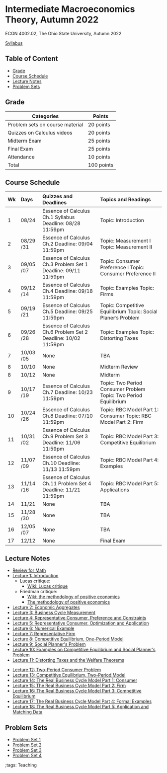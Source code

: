 # Intermediate Macroeconomics Theory, Autumn 2022

ECON 4002.02, The Ohio State University, Autumn 2022

[Syllabus](pdf/IntermediateMacroAutumn2022/syllabus/Final/syllabus.pdf)

<!-- ## Announcement -->

## Table of Content
<!-- vim-markdown-toc GFM -->

* [Grade](#grade)
* [Course Schedule](#course-schedule)
* [Lecture Notes](#lecture-notes)
* [Problem Sets](#problem-sets)

<!-- vim-markdown-toc -->


## Grade

| Categories                      | Points     |
|---------------------------------|------------|
| Problem sets on course material | 20 points  |
| Quizzes on Calculus videos      | 20 points  |
| Midterm Exam                    | 25 points  |
| Final Exam                      | 25 points  |
| Attendance                      | 10 points  |
| Total                           | 100 points |

## Course Schedule

<table>
<thead>
<tr class="header">
<th style="text-align: left;">Wk</th>
<th style="text-align: left;">Days</th>
<th style="text-align: left;">Quizzes and Deadlines</th>
<th style="text-align: left;">Topics and Readings</th>
</tr>
</thead>
<tbody>
<tr class="odd">
<td style="text-align: left;">1</td>
<td style="text-align: left;">08/24</td>
<td style="text-align: left;">Essence of Calculus Ch.1 Syllabus
Deadline: 08/28 11:59pm</td>
<td style="text-align: left;">Topic: Introduction</td>
</tr>
<tr class="even">
<td style="text-align: left;">2</td>
<td style="text-align: left;">08/29 /31</td>
<td style="text-align: left;">Essence of Calculus Ch.2 Deadline: 09/04
11:59pm</td>
<td style="text-align: left;">Topic: Measurement I Topic: Measurement
II</td>
</tr>
<tr class="odd">
<td style="text-align: left;">3</td>
<td style="text-align: left;">09/05 /07</td>
<td style="text-align: left;">Essence of Calculus Ch.3 Problem Set 1
Deadline: 09/11 11:59pm</td>
<td style="text-align: left;">Topic: Consumer Preference I Topic:
Consumer Preference II</td>
</tr>
<tr class="even">
<td style="text-align: left;">4</td>
<td style="text-align: left;">09/12 /14</td>
<td style="text-align: left;">Essence of Calculus Ch.4 Deadline: 09/18
11:59pm</td>
<td style="text-align: left;">Topic: Examples Topic: Firms</td>
</tr>
<tr class="odd">
<td style="text-align: left;">5</td>
<td style="text-align: left;">09/19 /21</td>
<td style="text-align: left;">Essence of Calculus Ch.5 Deadline: 09/25
11:59pm</td>
<td style="text-align: left;">Topic: Competitive Equilibrium Topic:
Social Planer’s Problem</td>
</tr>
<tr class="even">
<td style="text-align: left;">6</td>
<td style="text-align: left;">09/26 /28</td>
<td style="text-align: left;">Essence of Calculus Ch.6 Problem Set 2
Deadline: 10/02 11:59pm</td>
<td style="text-align: left;">Topic: Examples Topic: Distorting
Taxes</td>
</tr>
<tr class="odd">
<td style="text-align: left;">7</td>
<td style="text-align: left;">10/03 /05</td>
<td style="text-align: left;">None</td>
<td style="text-align: left;">TBA</td>
</tr>
<tr class="even">
<td style="text-align: left;">8</td>
<td style="text-align: left;">10/10</td>
<td style="text-align: left;">None</td>
<td style="text-align: left;">Midterm Review</td>
</tr>
<tr class="odd">
<td style="text-align: left;">8</td>
<td style="text-align: left;">10/12</td>
<td style="text-align: left;">None</td>
<td style="text-align: left;">Midterm</td>
</tr>
<tr class="even">
<td style="text-align: left;">9</td>
<td style="text-align: left;">10/17 /19</td>
<td style="text-align: left;">Essence of Calculus Ch.7 Deadline: 10/23
11:59pm</td>
<td style="text-align: left;">Topic: Two Period Consumer Problem Topic:
Two Period Equilibrium</td>
</tr>
<tr class="odd">
<td style="text-align: left;">10</td>
<td style="text-align: left;">10/24 /26</td>
<td style="text-align: left;">Essence of Calculus Ch.8 Deadline: 07/10
11:59pm</td>
<td style="text-align: left;">Topic: RBC Model Part 1: Consumer Topic:
RBC Model Part 2: Firm</td>
</tr>
<tr class="even">
<td style="text-align: left;">11</td>
<td style="text-align: left;">10/31 /02</td>
<td style="text-align: left;">Essence of Calculus Ch.9 Problem Set 3
Deadline: 11/06 11:59pm</td>
<td style="text-align: left;">Topic: RBC Model Part 3: Competitive
Equilibrium</td>
</tr>
<tr class="odd">
<td style="text-align: left;">12</td>
<td style="text-align: left;">11/07 /09</td>
<td style="text-align: left;">Essence of Calculus Ch.10 Deadline: 11/13
11:59pm</td>
<td style="text-align: left;">Topic: RBC Model Part 4: Examples</td>
</tr>
<tr class="even">
<td style="text-align: left;">13</td>
<td style="text-align: left;">11/14 /16</td>
<td style="text-align: left;">Essence of Calculus Ch.11 Problem Set 4
Deadline: 11/21 11:59pm</td>
<td style="text-align: left;">Topic: RBC Model Part 5: Applications</td>
</tr>
<tr class="odd">
<td style="text-align: left;">14</td>
<td style="text-align: left;">11/21</td>
<td style="text-align: left;">None</td>
<td style="text-align: left;">TBA</td>
</tr>
<tr class="even">
<td style="text-align: left;">15</td>
<td style="text-align: left;">11/28 /30</td>
<td style="text-align: left;">None</td>
<td style="text-align: left;">TBA</td>
</tr>
<tr class="odd">
<td style="text-align: left;">16</td>
<td style="text-align: left;">12/05 /07</td>
<td style="text-align: left;">None</td>
<td style="text-align: left;">TBA</td>
</tr>
<tr class="even">
<td style="text-align: left;">17</td>
<td style="text-align: left;">12/12</td>
<td style="text-align: left;">None</td>
<td style="text-align: left;">Final Exam</td>
</tr>
</tbody>
</table>

## Lecture Notes

- [Review for Math](pdf/IntermediateMacroAutumn2022/math/Final/math.pdf)
- [Lecture 1: Introduction](pdf/IntermediateMacroAutumn2022/Lecture_01/Final/Lecture_01.pdf)
    - Lucas critique:
        - [Wiki: Lucas critique](https://en.wikipedia.org/wiki/Lucas_critique)
    - Friedman critique:
        - [Wiki: the methodology of positive economics](https://en.wikipedia.org/wiki/Essays_in_Positive_Economics#The_Methodology_of_Positive_Economics)
        - [The methodology of positive economics](https://books.google.com/books?hl=en&lr=&id=NqNGaJBahWoC&oi=fnd&pg=PA180&dq=The+Methodology+of+Positive+Economics&ots=gLKnEx_kWX&sig=nWfE1bFegyceirvT_tWEEJzJtoU#v=onepage&q=The%20Methodology%20of%20Positive%20Economics&f=false)
- [Lecture 2: Economic Aggregates](pdf/IntermediateMacroAutumn2022/Lecture_02/Final/Lecture_02.pdf)
- [Lecture 3: Business Cycle Measurement](pdf/IntermediateMacroAutumn2022/Lecture_03/Final/Lecture_03.pdf)
- [Lecture 4: Representative Consumer, Preference and Constraints](pdf/IntermediateMacroAutumn2022/Lecture_04/Final/Lecture_04.pdf)
- [Lecture 5: Representative Consumer, Optimization and Application](pdf/IntermediateMacroAutumn2022/Lecture_05/Final/Lecture_05.pdf)
- [Lecture 6: Numerical Example](pdf/IntermediateMacroAutumn2022/Lecture_06/Final/Lecture_06.pdf)
- [Lecture 7: Representative Firm](pdf/IntermediateMacroAutumn2022/Lecture_07/Final/Lecture_07.pdf)
- [Lecture 8: Competitive Equilibrium, One-Period Model](pdf/IntermediateMacroAutumn2022/Lecture_08/Final/Lecture_08.pdf)
- [Lecture 9: Social Planner's Problem](pdf/IntermediateMacroAutumn2022/Lecture_09/Final/Lecture_09.pdf)
- [Lecture 10: Examples on Competitive Equilibrium and Social Planner's Problem](pdf/IntermediateMacroAutumn2022/Lecture_10/Final/Lecture_10.pdf)
- [Lecture 11: Distorting Taxes and the Welfare Theorems](pdf/IntermediateMacroAutumn2022/Lecture_11/Final/Lecture_11.pdf)
<!-- - [Midterm Review 1](pdf/IntermediateMacroAutumn2022/midtermReview_1.pdf) -->
<!-- - [Midterm Review 2](pdf/IntermediateMacroAutumn2022/midtermReview_2.pdf) -->
- [Lecture 12: Two-Period Consumer Problem](pdf/IntermediateMacroAutumn2022/Lecture_12/Final/Lecture_12.pdf)
- [Lecture 13: Competitive Equilibrium, Two-Period Model](pdf/IntermediateMacroAutumn2022/Lecture_13/Final/Lecture_13.pdf)
- [Lecture 14: The Real Business Cycle Model Part 1: Consumer](pdf/IntermediateMacroAutumn2022/Lecture_14/Final/Lecture_14.pdf)
- [Lecture 15: The Real Business Cycle Model Part 2: Firm](pdf/IntermediateMacroAutumn2022/Lecture_15/Final/Lecture_15.pdf)
- [Lecture 16: The Real Business Cycle Model Part 3: Competitive Equilibrium](pdf/IntermediateMacroAutumn2022/Lecture_16/Final/Lecture_16.pdf)
- [Lecture 17: The Real Business Cycle Model Part 4: Formal Examples](pdf/IntermediateMacroAutumn2022/Lecture_17/Final/Lecture_17.pdf)
- [Lecture 18: The Real Business Cycle Model Part 5: Application and Matching Data](pdf/IntermediateMacroAutumn2022/Lecture_18/Final/Lecture_18.pdf)
<!-- - [Final Review 1](pdf/IntermediateMacroAutumn2022/finalreview_1.pdf) -->
<!-- - [Final Review 2](pdf/IntermediateMacroAutumn2022/finalreview_2.pdf) -->

## Problem Sets

- [Problem Set 1](pdf/IntermediateMacroAutumn2022/ProblemSet1/ProblemSet_01_v01.pdf)
- [Problem Set 2](pdf/IntermediateMacroAutumn2022/ProblemSet2/Final/ProblemSet2.pdf)
- [Problem Set 3](pdf/IntermediateMacroAutumn2022/ProblemSet3/Final/ProblemSet3.pdf)
- [Problem Set 4](pdf/IntermediateMacroAutumn2022/ProblemSet4/Final/ProblemSet4.pdf)

;tags: Teaching
